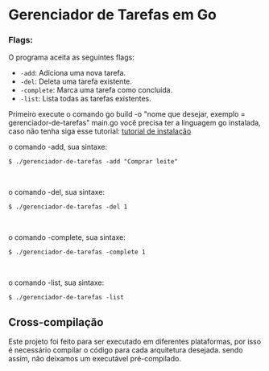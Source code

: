 # Gerenciador de Tarefas em Go

### Flags:

O programa aceita as seguintes flags:
* `-add`: Adiciona uma nova tarefa.
* `-del`: Deleta uma tarefa existente.
* `-complete`: Marca uma tarefa como concluída.
* `-list`: Lista todas as tarefas existentes.

Primeiro execute o comando go build -o "nome que desejar, exemplo = gerenciador-de-tarefas" main.go
você precisa ter a linguagem go instalada, caso não tenha siga esse tutorial: <a href="https://go.dev/doc/install"> tutorial de instalação </a>
<br>

o comando -add, sua sintaxe: 
```
$ ./gerenciador-de-tarefas -add "Comprar leite"

```
<br>

o comando -del, sua sintaxe: 
```
$ ./gerenciador-de-tarefas -del 1

```
<br>

o comando -complete, sua sintaxe: 
```
$ ./gerenciador-de-tarefas -complete 1

```
<br>

o comando -list, sua sintaxe: 
```
$ ./gerenciador-de-tarefas -list

```

## Cross-compilação

Este projeto foi feito para ser executado em diferentes plataformas, por isso é necessário compilar o código para cada arquitetura desejada. sendo assim, não deixamos um executável pré-compilado.
